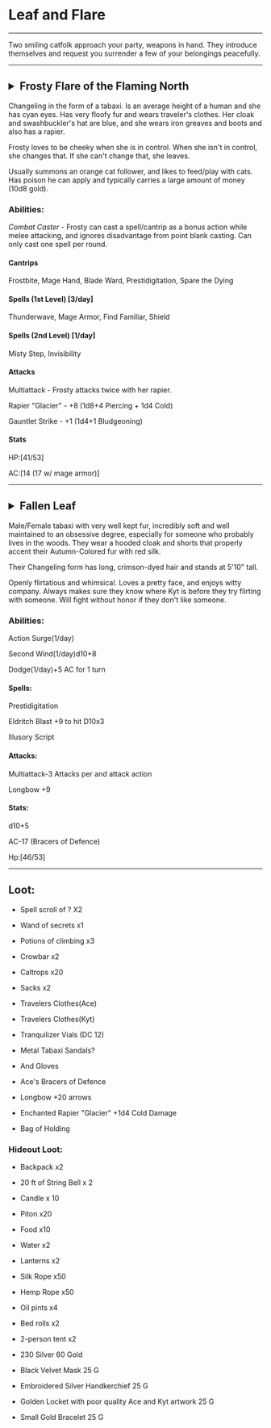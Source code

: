 # Leaf and Flare
---
Two smiling catfolk approach your party, weapons in hand. They introduce themselves and request you surrender a few of your belongings peacefully.

---

## <details> <summary>Frosty Flare of the Flaming North</summary><p>Kyt with Cat </p> </details>

Changeling in the form of a tabaxi. Is an average height of a human and she has cyan eyes. Has very floofy fur and wears traveler's clothes. Her cloak and swashbuckler's hat are blue, and she wears iron greaves and boots and also has a rapier. 

Frosty loves to be cheeky when she is in control. When she isn't in control, she changes that. If she can't change that, she leaves. 

Usually summons an orange cat follower, and likes to feed/play with cats. Has poison he can apply and typically carries a large amount of money (10d8 gold). 

### Abilities: 
*Combat Caster* - Frosty can cast a spell/cantrip as a bonus action while melee attacking, and ignores disadvantage from point blank casting. Can only cast one spell per round. 

#### Cantrips 

Frostbite, Mage Hand, Blade Ward, Prestidigitation, Spare the Dying 

#### Spells (1st Level) [3/day] 

Thunderwave, Mage Armor, Find Familiar, Shield 

#### Spells (2nd Level) [1/day] 

Misty Step, Invisibility 

#### Attacks 

Multiattack - Frosty attacks twice with her rapier. 

Rapier "Glacier" - +8 (1d8+4 Piercing + 1d4 Cold) 

Gauntlet Strike - +1 (1d4+1 Bludgeoning) 

#### Stats 

HP:[41/53] 

AC:[14 (17 w/ mage armor)]

---

## <details> <summary>Fallen Leaf </summary><p>Ace with Crimson Hair  </p> </details>  

Male/Female tabaxi with very well kept fur, incredibly soft and well maintained to an obsessive degree, especially for someone who probably lives in the woods. They wear a hooded cloak and shorts that properly accent their Autumn-Colored fur with red silk. 

Their Changeling form has long, crimson-dyed hair and stands at 5'10" tall. 

Openly flirtatious and whimsical. Loves a pretty face, and enjoys witty company. Always makes sure they know where Kyt is before they try flirting with someone. Will fight without honor if they don't like someone. 

  

### Abilities: 

Action Surge(1/day) 

Second Wind(1/day)d10+8 

Dodge(1/day)+5 AC for 1 turn 

  

#### Spells: 

Prestidigitation 

Eldritch Blast +9 to hit D10x3 

Illusory Script 

#### Attacks:
Multiattack-3 Attacks per and attack action 

Longbow +9 

#### Stats:

d10+5 

AC-17 (Bracers of Defence) 

Hp:[46/53]

 ---

## Loot:

-   Spell scroll of ? X2 
    
-   Wand of secrets x1 
    
-   Potions of climbing x3 
    
-   Crowbar x2 
    
-   Caltrops x20 
    
-   Sacks x2 
    
-   Travelers Clothes(Ace) 
    
-   Travelers Clothes(Kyt) 
    
-   Tranquilizer Vials (DC 12) 
    
-   Metal Tabaxi Sandals? 
    
-   And Gloves 
    
-   Ace's Bracers of Defence 
    
-   Longbow +20 arrows 
    
-   Enchanted Rapier "Glacier" +1d4 Cold Damage 
    
-   Bag of Holding 
    
### Hideout Loot:

-   Backpack x2 
    
-   20 ft of String Bell x 2 
    
-   Candle x 10 
    
-   Piton x20 
    
-   Food x10 
    
-   Water x2 
    
-   Lanterns x2 
    
-   Silk Rope x50 
    
-   Hemp Rope x50 
    
-   Oil pints x4 
    
-   Bed rolls x2 
    
-   2-person tent x2 
    
-   230 Silver 60 Gold 
    
-   Black Velvet Mask 25 G 
    
-   Embroidered Silver Handkerchief 25 G 
    
-   Golden Locket with poor quality Ace and Kyt artwork 25 G 
    
-   Small Gold Bracelet 25 G